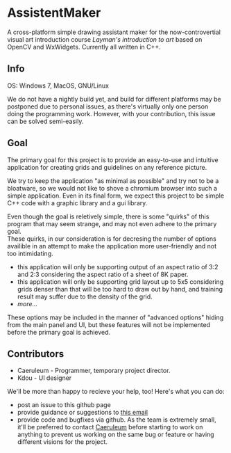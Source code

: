 # AssistentMaker
A cross-platform simple drawing assistant maker for the now-controvertial visual art introduction course *Layman's introduction to art* based on OpenCV and WxWidgets. Currently all written in C++.  

## Info

OS: Windows 7, MacOS, GNU/Linux

We do not have a nightly build yet, and build for different platforms may be postponed due to personal issues, as there's virtually only one person doing the programming work. However, with your contribution, this issue can be solved semi-easily.

## Goal

The primary goal for this project is to provide an easy-to-use and intuitive application for creating grids and guidelines on any reference picture.

We try to keep the application "as minimal as possible" and try not to be a bloatware, so we would not like to shove a chromium browser into such a simple application. Even in its final form, we expect this project to be simple C++ code with a graphic library and a gui library.

Even though the goal is reletively simple, there is some "quirks" of this program that may seem strange, and may not even adhere to the primary goal.  
These quirks, in our consideration is for decresing the number of options availible in an attempt to make the application more user-friendly and not too intimidating.

- this application will only be supporting output of an aspect ratio of 3:2 and 2:3 considering the aspect ratio of a sheet of 8K paper.
- this application will only be supporting grid layout up to 5x5 considering grids denser than that will be too hard to draw out by hand, and training result may suffer due to the density of the grid.
- *more...*

These options may be included in the manner of "advanced options" hiding from the main panel and UI, but these features will not be implemented before the primary goal is achieved.

## Contributors
- Caeruleum - Programmer, temporary project director.
- Kdou - UI designer

We'll be more than happy to recieve your help, too! Here's what you can do:
- post an issue to this github page
- provide guidance or suggestions to [this email](CaeruleumWang@protonmail.com)
- provide code and bugfixes via github. As the team is extremely small, it'll be preferred to contact [Caeruleum](CaeruleumWang@protonmail.com) before starting to work on anything to prevent us working on the same bug or feature or having different visions for the project.
